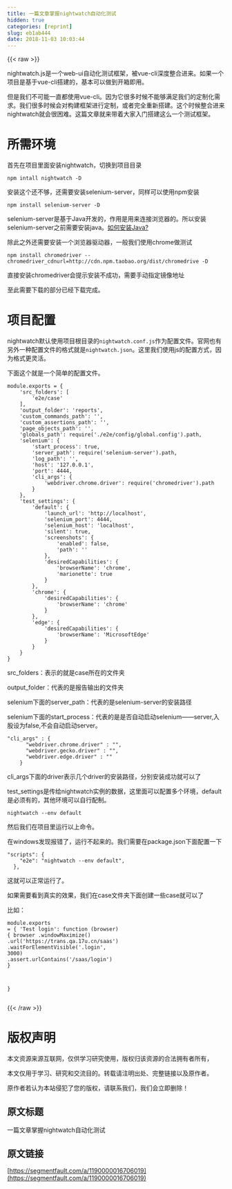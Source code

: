 ```yaml
---
title: 一篇文章掌握nightwatch自动化测试
hidden: true
categories: [reprint]
slug: eb1ab444
date: 2018-11-03 10:03:44
---
```


{{< raw >}}
<p>nightwatch.js&#x662F;&#x4E00;&#x4E2A;web-ui&#x81EA;&#x52A8;&#x5316;&#x6D4B;&#x8BD5;&#x6846;&#x67B6;&#xFF0C;&#x88AB;vue-cli&#x6DF1;&#x5EA6;&#x6574;&#x5408;&#x8FDB;&#x6765;&#x3002;&#x5982;&#x679C;&#x4E00;&#x4E2A;&#x9879;&#x76EE;&#x662F;&#x57FA;&#x4E8E;vue-cli&#x642D;&#x5EFA;&#x7684;&#xFF0C;&#x57FA;&#x672C;&#x53EF;&#x4EE5;&#x505A;&#x5230;&#x5F00;&#x7BB1;&#x5373;&#x7528;&#x3002;</p><p>&#x4F46;&#x662F;&#x6211;&#x4EEC;&#x4E0D;&#x53EF;&#x80FD;&#x4E00;&#x76F4;&#x90FD;&#x4F7F;&#x7528;vue-cli&#x3002;&#x56E0;&#x4E3A;&#x5B83;&#x5F88;&#x591A;&#x65F6;&#x5019;&#x4E0D;&#x80FD;&#x591F;&#x6EE1;&#x8DB3;&#x6211;&#x4EEC;&#x7684;&#x5B9A;&#x5236;&#x5316;&#x9700;&#x6C42;&#x3002;&#x6211;&#x4EEC;&#x5F88;&#x591A;&#x65F6;&#x5019;&#x4F1A;&#x5BF9;&#x6784;&#x5EFA;&#x6846;&#x67B6;&#x8FDB;&#x884C;&#x5B9A;&#x5236;&#xFF0C;&#x6216;&#x8005;&#x5B8C;&#x5168;&#x91CD;&#x65B0;&#x642D;&#x5EFA;&#x3002;&#x8FD9;&#x4E2A;&#x65F6;&#x5019;&#x6574;&#x5408;&#x8FDB;&#x6765;nightwatch&#x5C31;&#x4F1A;&#x5F88;&#x56F0;&#x96BE;&#x3002;&#x8FD9;&#x7BC7;&#x6587;&#x7AE0;&#x5C31;&#x6765;&#x5E26;&#x7740;&#x5927;&#x5BB6;&#x5165;&#x95E8;&#x642D;&#x5EFA;&#x8FD9;&#x4E48;&#x4E00;&#x4E2A;&#x6D4B;&#x8BD5;&#x6846;&#x67B6;&#x3002;</p><h1 id="articleHeader0">&#x6240;&#x9700;&#x73AF;&#x5883;</h1><p>&#x9996;&#x5148;&#x5728;&#x9879;&#x76EE;&#x91CC;&#x9762;&#x5B89;&#x88C5;nightwatch&#xFF0C;&#x5207;&#x6362;&#x5230;&#x9879;&#x76EE;&#x76EE;&#x5F55;</p><div class="widget-codetool" style="display:none"><div class="widget-codetool--inner"><span class="selectCode code-tool" data-toggle="tooltip" data-placement="top" title="" data-original-title="&#x5168;&#x9009;"></span> <span type="button" class="copyCode code-tool" data-toggle="tooltip" data-placement="top" data-clipboard-text="npm intall nightwatch -D" title="" data-original-title="&#x590D;&#x5236;"></span> <span type="button" class="saveToNote code-tool" data-toggle="tooltip" data-placement="top" title="" data-original-title="&#x653E;&#x8FDB;&#x7B14;&#x8BB0;"></span></div></div><pre class="hljs coffeescript"><code style="word-break:break-word;white-space:initial"><span class="hljs-built_in">npm</span> intall nightwatch -D</code></pre><p>&#x5B89;&#x88C5;&#x8FD9;&#x4E2A;&#x8FD8;&#x4E0D;&#x591F;&#xFF0C;&#x8FD8;&#x9700;&#x8981;&#x5B89;&#x88C5;selenium-server&#xFF0C;&#x540C;&#x6837;&#x53EF;&#x4EE5;&#x4F7F;&#x7528;npm&#x5B89;&#x88C5;</p><div class="widget-codetool" style="display:none"><div class="widget-codetool--inner"><span class="selectCode code-tool" data-toggle="tooltip" data-placement="top" title="" data-original-title="&#x5168;&#x9009;"></span> <span type="button" class="copyCode code-tool" data-toggle="tooltip" data-placement="top" data-clipboard-text="npm install selenium-server -D" title="" data-original-title="&#x590D;&#x5236;"></span> <span type="button" class="saveToNote code-tool" data-toggle="tooltip" data-placement="top" title="" data-original-title="&#x653E;&#x8FDB;&#x7B14;&#x8BB0;"></span></div></div><pre class="hljs sql"><code style="word-break:break-word;white-space:initial">npm <span class="hljs-keyword">install</span> selenium-<span class="hljs-keyword">server</span> -D</code></pre><p>selenium-server&#x662F;&#x57FA;&#x4E8E;Java&#x5F00;&#x53D1;&#x7684;&#xFF0C;&#x4F5C;&#x7528;&#x662F;&#x7528;&#x6765;&#x8FDE;&#x63A5;&#x6D4F;&#x89C8;&#x5668;&#x7684;&#x3002;&#x6240;&#x4EE5;&#x5B89;&#x88C5;selenium-server&#x4E4B;&#x524D;&#x9700;&#x8981;&#x5B89;&#x88C5;java&#x3002;<a href="https://jingyan.baidu.com/article/bea41d435bc695b4c41be648.html" rel="nofollow noreferrer" target="_blank">&#x5982;&#x4F55;&#x5B89;&#x88C5;Java?</a></p><p>&#x9664;&#x6B64;&#x4E4B;&#x5916;&#x8FD8;&#x9700;&#x8981;&#x5B89;&#x88C5;&#x4E00;&#x4E2A;&#x6D4F;&#x89C8;&#x5668;&#x9A71;&#x52A8;&#x5668;&#xFF0C;&#x4E00;&#x822C;&#x6211;&#x4EEC;&#x4F7F;&#x7528;chrome&#x505A;&#x6D4B;&#x8BD5;</p><div class="widget-codetool" style="display:none"><div class="widget-codetool--inner"><span class="selectCode code-tool" data-toggle="tooltip" data-placement="top" title="" data-original-title="&#x5168;&#x9009;"></span> <span type="button" class="copyCode code-tool" data-toggle="tooltip" data-placement="top" data-clipboard-text="npm install chromedriver --chromedriver_cdnurl=http://cdn.npm.taobao.org/dist/chromedrive -D" title="" data-original-title="&#x590D;&#x5236;"></span> <span type="button" class="saveToNote code-tool" data-toggle="tooltip" data-placement="top" title="" data-original-title="&#x653E;&#x8FDB;&#x7B14;&#x8BB0;"></span></div></div><pre class="hljs awk"><code style="word-break:break-word;white-space:initial">npm install chromedriver --chromedriver_cdnurl=http:<span class="hljs-regexp">//</span>cdn.npm.taobao.org<span class="hljs-regexp">/dist/</span>chromedrive -D</code></pre><p>&#x76F4;&#x63A5;&#x5B89;&#x88C5;chromedriver&#x4F1A;&#x63D0;&#x793A;&#x5B89;&#x88C5;&#x4E0D;&#x6210;&#x529F;&#xFF0C;&#x9700;&#x8981;&#x624B;&#x52A8;&#x6307;&#x5B9A;&#x955C;&#x50CF;&#x5730;&#x5740;</p><p>&#x81F3;&#x6B64;&#x9700;&#x8981;&#x4E0B;&#x8F7D;&#x7684;&#x90E8;&#x5206;&#x5DF2;&#x7ECF;&#x4E0B;&#x8F7D;&#x5B8C;&#x6210;&#x3002;</p><h1 id="articleHeader1">&#x9879;&#x76EE;&#x914D;&#x7F6E;</h1><p>nightwatch&#x9ED8;&#x8BA4;&#x4F7F;&#x7528;&#x9879;&#x76EE;&#x6839;&#x76EE;&#x5F55;&#x7684;<code>nightwatch.conf.js</code>&#x4F5C;&#x4E3A;&#x914D;&#x7F6E;&#x6587;&#x4EF6;&#x3002;&#x5B98;&#x7F51;&#x4E5F;&#x6709;&#x53E6;&#x5916;&#x4E00;&#x79CD;&#x914D;&#x7F6E;&#x6587;&#x4EF6;&#x7684;&#x683C;&#x5F0F;&#x5C31;&#x662F;<code>nightwatch.json</code>&#x3002;&#x8FD9;&#x91CC;&#x6211;&#x4EEC;&#x4F7F;&#x7528;js&#x7684;&#x914D;&#x7F6E;&#x65B9;&#x5F0F;&#xFF0C;&#x56E0;&#x4E3A;&#x683C;&#x5F0F;&#x66F4;&#x7075;&#x6D3B;&#x3002;</p><p>&#x4E0B;&#x9762;&#x8FD9;&#x4E2A;&#x5C31;&#x662F;&#x4E00;&#x4E2A;&#x7B80;&#x5355;&#x7684;&#x914D;&#x7F6E;&#x6587;&#x4EF6;&#x3002;</p><div class="widget-codetool" style="display:none"><div class="widget-codetool--inner"><span class="selectCode code-tool" data-toggle="tooltip" data-placement="top" title="" data-original-title="&#x5168;&#x9009;"></span> <span type="button" class="copyCode code-tool" data-toggle="tooltip" data-placement="top" data-clipboard-text="module.exports = {
    &apos;src_folders&apos;: [
        &apos;e2e/case&apos;
    ],
    &apos;output_folder&apos;: &apos;reports&apos;,
    &apos;custom_commands_path&apos;: &apos;&apos;,
    &apos;custom_assertions_path&apos;: &apos;&apos;,
    &apos;page_objects_path&apos;: &apos;&apos;,
    &apos;globals_path&apos;: require(&apos;./e2e/config/global.config&apos;).path,
    &apos;selenium&apos;: {
        &apos;start_process&apos;: true,
        &apos;server_path&apos;: require(&apos;selenium-server&apos;).path,
        &apos;log_path&apos;: &apos;&apos;,
        &apos;host&apos;: &apos;127.0.0.1&apos;,
        &apos;port&apos;: 4444,
        &apos;cli_args&apos;: {
            &apos;webdriver.chrome.driver&apos;: require(&apos;chromedriver&apos;).path
        }
    },
    &apos;test_settings&apos;: {
        &apos;default&apos;: {
            &apos;launch_url&apos;: &apos;http://localhost&apos;,
            &apos;selenium_port&apos;: 4444,
            &apos;selenium_host&apos;: &apos;localhost&apos;,
            &apos;silent&apos;: true,
            &apos;screenshots&apos;: {
                &apos;enabled&apos;: false,
                &apos;path&apos;: &apos;&apos;
            },
            &apos;desiredCapabilities&apos;: {
                &apos;browserName&apos;: &apos;chrome&apos;,
                &apos;marionette&apos;: true
            }
        },
        &apos;chrome&apos;: {
            &apos;desiredCapabilities&apos;: {
                &apos;browserName&apos;: &apos;chrome&apos;
            }
        },
        &apos;edge&apos;: {
            &apos;desiredCapabilities&apos;: {
                &apos;browserName&apos;: &apos;MicrosoftEdge&apos;
            }
        }
    }
}
" title="" data-original-title="&#x590D;&#x5236;"></span> <span type="button" class="saveToNote code-tool" data-toggle="tooltip" data-placement="top" title="" data-original-title="&#x653E;&#x8FDB;&#x7B14;&#x8BB0;"></span></div></div><pre class="hljs xquery"><code>module.exports = {
    <span class="hljs-string">&apos;src_folders&apos;</span>: [
        <span class="hljs-string">&apos;e2e/case&apos;</span>
    ],
    <span class="hljs-string">&apos;output_folder&apos;</span>: <span class="hljs-string">&apos;reports&apos;</span>,
    <span class="hljs-string">&apos;custom_commands_path&apos;</span>: <span class="hljs-string">&apos;&apos;</span>,
    <span class="hljs-string">&apos;custom_assertions_path&apos;</span>: <span class="hljs-string">&apos;&apos;</span>,
    <span class="hljs-string">&apos;page_objects_path&apos;</span>: <span class="hljs-string">&apos;&apos;</span>,
    <span class="hljs-string">&apos;globals_path&apos;</span>: require(<span class="hljs-string">&apos;./e2e/config/global.config&apos;</span>).path,
    <span class="hljs-string">&apos;selenium&apos;</span>: {
        <span class="hljs-string">&apos;start_process&apos;</span>: true,
        <span class="hljs-string">&apos;server_path&apos;</span>: require(<span class="hljs-string">&apos;selenium-server&apos;</span>).path,
        <span class="hljs-string">&apos;log_path&apos;</span>: <span class="hljs-string">&apos;&apos;</span>,
        <span class="hljs-string">&apos;host&apos;</span>: <span class="hljs-string">&apos;127.0.0.1&apos;</span>,
        <span class="hljs-string">&apos;port&apos;</span>: <span class="hljs-number">4444</span>,
        <span class="hljs-string">&apos;cli_args&apos;</span>: {
            <span class="hljs-string">&apos;webdriver.chrome.driver&apos;</span>: require(<span class="hljs-string">&apos;chromedriver&apos;</span>).path
        }
    },
    <span class="hljs-string">&apos;test_settings&apos;</span>: {
        <span class="hljs-string">&apos;default&apos;</span>: {
            <span class="hljs-string">&apos;launch_url&apos;</span>: <span class="hljs-string">&apos;http://localhost&apos;</span>,
            <span class="hljs-string">&apos;selenium_port&apos;</span>: <span class="hljs-number">4444</span>,
            <span class="hljs-string">&apos;selenium_host&apos;</span>: <span class="hljs-string">&apos;localhost&apos;</span>,
            <span class="hljs-string">&apos;silent&apos;</span>: true,
            <span class="hljs-string">&apos;screenshots&apos;</span>: {
                <span class="hljs-string">&apos;enabled&apos;</span>: false,
                <span class="hljs-string">&apos;path&apos;</span>: <span class="hljs-string">&apos;&apos;</span>
            },
            <span class="hljs-string">&apos;desiredCapabilities&apos;</span>: {
                <span class="hljs-string">&apos;browserName&apos;</span>: <span class="hljs-string">&apos;chrome&apos;</span>,
                <span class="hljs-string">&apos;marionette&apos;</span>: true
            }
        },
        <span class="hljs-string">&apos;chrome&apos;</span>: {
            <span class="hljs-string">&apos;desiredCapabilities&apos;</span>: {
                <span class="hljs-string">&apos;browserName&apos;</span>: <span class="hljs-string">&apos;chrome&apos;</span>
            }
        },
        <span class="hljs-string">&apos;edge&apos;</span>: {
            <span class="hljs-string">&apos;desiredCapabilities&apos;</span>: {
                <span class="hljs-string">&apos;browserName&apos;</span>: <span class="hljs-string">&apos;MicrosoftEdge&apos;</span>
            }
        }
    }
}
</code></pre><p>src_folders&#xFF1A;&#x8868;&#x793A;&#x7684;&#x5C31;&#x662F;case&#x6240;&#x5728;&#x7684;&#x6587;&#x4EF6;&#x5939;</p><p>output_folder&#xFF1A;&#x4EE3;&#x8868;&#x7684;&#x662F;&#x62A5;&#x544A;&#x8F93;&#x51FA;&#x7684;&#x6587;&#x4EF6;&#x5939;</p><p>selenium&#x4E0B;&#x9762;&#x7684;server_path&#xFF1A;&#x4EE3;&#x8868;&#x7684;&#x662F;selenium-server&#x7684;&#x5B89;&#x88C5;&#x8DEF;&#x5F84;</p><p>selenium&#x4E0B;&#x9762;&#x7684;start_process&#xFF1A;&#x4EE3;&#x8868;&#x7684;&#x662F;&#x662F;&#x5426;&#x81EA;&#x52A8;&#x542F;&#x52A8;selenium&#x2014;&#x2014;server,&#x5165;&#x80A1;&#x8BBE;&#x4E3A;false,&#x4E0D;&#x4F1A;&#x81EA;&#x52A8;&#x542F;&#x52A8;server&#x3002;</p><div class="widget-codetool" style="display:none"><div class="widget-codetool--inner"><span class="selectCode code-tool" data-toggle="tooltip" data-placement="top" title="" data-original-title="&#x5168;&#x9009;"></span> <span type="button" class="copyCode code-tool" data-toggle="tooltip" data-placement="top" data-clipboard-text="&quot;cli_args&quot; : {
      &quot;webdriver.chrome.driver&quot; : &quot;&quot;,
      &quot;webdriver.gecko.driver&quot; : &quot;&quot;,
      &quot;webdriver.edge.driver&quot; : &quot;&quot;
    }" title="" data-original-title="&#x590D;&#x5236;"></span> <span type="button" class="saveToNote code-tool" data-toggle="tooltip" data-placement="top" title="" data-original-title="&#x653E;&#x8FDB;&#x7B14;&#x8BB0;"></span></div></div><pre class="hljs ada"><code><span class="hljs-string">&quot;cli_args&quot;</span> : {
      <span class="hljs-string">&quot;webdriver.chrome.driver&quot;</span> : &quot;&quot;,
      <span class="hljs-string">&quot;webdriver.gecko.driver&quot;</span> : &quot;&quot;,
      <span class="hljs-string">&quot;webdriver.edge.driver&quot;</span> : &quot;&quot;
    }</code></pre><p>cli_args&#x4E0B;&#x9762;&#x7684;driver&#x8868;&#x793A;&#x51E0;&#x4E2A;driver&#x7684;&#x5B89;&#x88C5;&#x8DEF;&#x5F84;&#xFF0C;&#x5206;&#x522B;&#x5B89;&#x88C5;&#x6210;&#x529F;&#x5C31;&#x53EF;&#x4EE5;&#x4E86;</p><p>test_settings&#x662F;&#x4F20;&#x7ED9;nightwatch&#x5B9E;&#x4F8B;&#x7684;&#x6570;&#x636E;&#xFF0C;&#x8FD9;&#x91CC;&#x9762;&#x53EF;&#x4EE5;&#x914D;&#x7F6E;&#x591A;&#x4E2A;&#x73AF;&#x5883;&#xFF0C;default&#x662F;&#x5FC5;&#x987B;&#x6709;&#x7684;&#xFF0C;&#x5176;&#x4ED6;&#x73AF;&#x5883;&#x53EF;&#x4EE5;&#x81EA;&#x884C;&#x914D;&#x5236;&#x3002;</p><div class="widget-codetool" style="display:none"><div class="widget-codetool--inner"><span class="selectCode code-tool" data-toggle="tooltip" data-placement="top" title="" data-original-title="&#x5168;&#x9009;"></span> <span type="button" class="copyCode code-tool" data-toggle="tooltip" data-placement="top" data-clipboard-text="nightwatch --env default" title="" data-original-title="&#x590D;&#x5236;"></span> <span type="button" class="saveToNote code-tool" data-toggle="tooltip" data-placement="top" title="" data-original-title="&#x653E;&#x8FDB;&#x7B14;&#x8BB0;"></span></div></div><pre class="hljs mel"><code style="word-break:break-word;white-space:initial">nightwatch --<span class="hljs-keyword">env</span> <span class="hljs-keyword">default</span></code></pre><p>&#x7136;&#x540E;&#x6211;&#x4EEC;&#x5728;&#x9879;&#x76EE;&#x91CC;&#x8FD0;&#x884C;&#x4EE5;&#x4E0A;&#x547D;&#x4EE4;&#x3002;</p><p>&#x5728;windows&#x53D1;&#x73B0;&#x62A5;&#x9519;&#x4E86;&#xFF0C;&#x8FD0;&#x884C;&#x4E0D;&#x8D77;&#x6765;&#x7684;&#x3002;&#x6211;&#x4EEC;&#x9700;&#x8981;&#x5728;package.json&#x4E0B;&#x9762;&#x914D;&#x7F6E;&#x4E00;&#x4E0B;</p><div class="widget-codetool" style="display:none"><div class="widget-codetool--inner"><span class="selectCode code-tool" data-toggle="tooltip" data-placement="top" title="" data-original-title="&#x5168;&#x9009;"></span> <span type="button" class="copyCode code-tool" data-toggle="tooltip" data-placement="top" data-clipboard-text="&quot;scripts&quot;: {
    &quot;e2e&quot;: &quot;nightwatch --env default&quot;,
  }," title="" data-original-title="&#x590D;&#x5236;"></span> <span type="button" class="saveToNote code-tool" data-toggle="tooltip" data-placement="top" title="" data-original-title="&#x653E;&#x8FDB;&#x7B14;&#x8BB0;"></span></div></div><pre class="hljs xquery"><code><span class="hljs-string">&quot;scripts&quot;</span>: {
    <span class="hljs-string">&quot;e2e&quot;</span>: <span class="hljs-string">&quot;nightwatch --env default&quot;</span>,
  },</code></pre><p>&#x8FD9;&#x5C31;&#x53EF;&#x4EE5;&#x6B63;&#x5E38;&#x8FD0;&#x884C;&#x4E86;&#x3002;</p><p>&#x5982;&#x679C;&#x9700;&#x8981;&#x770B;&#x5230;&#x771F;&#x5B9E;&#x7684;&#x6548;&#x679C;&#xFF0C;&#x6211;&#x4EEC;&#x5728;case&#x6587;&#x4EF6;&#x5939;&#x4E0B;&#x9762;&#x521B;&#x5EFA;&#x4E00;&#x4E9B;case&#x5C31;&#x53EF;&#x4EE5;&#x4E86;</p><p>&#x6BD4;&#x5982;&#xFF1A;</p><div class="widget-codetool" style="display:none"><div class="widget-codetool--inner"><span class="selectCode code-tool" data-toggle="tooltip" data-placement="top" title="" data-original-title="&#x5168;&#x9009;"></span> <span type="button" class="copyCode code-tool" data-toggle="tooltip" data-placement="top" data-clipboard-text="module.exports = {
    &apos;Test login&apos;: function (browser) {
        browser
            .windowMaximize()
            .url(&apos;https://trans.qa.17u.cn/saas&apos;)
            .waitForElementVisible(&apos;.login&apos;, 3000)
            .assert.urlContains(&apos;/saas/login&apos;)
    }
    
}" title="" data-original-title="&#x590D;&#x5236;"></span> <span type="button" class="saveToNote code-tool" data-toggle="tooltip" data-placement="top" title="" data-original-title="&#x653E;&#x8FDB;&#x7B14;&#x8BB0;"></span></div></div><pre class="hljs roboconf"><code>module.exports = {
    &apos;<span class="hljs-attribute">Test login&apos;</span>: function (browser) {
        browser
            <span class="hljs-variable">.windowMaximize</span>()
            <span class="hljs-variable">.url</span>(&apos;https://trans<span class="hljs-variable">.qa</span>.17u<span class="hljs-variable">.cn</span>/saas&apos;)
            <span class="hljs-variable">.waitForElementVisible</span>(&apos;<span class="hljs-variable">.login</span>&apos;, 3000)
            <span class="hljs-variable">.assert</span><span class="hljs-variable">.urlContains</span>(&apos;/saas/login&apos;)
    }
    
}</code></pre>
{{< /raw >}}

# 版权声明
本文资源来源互联网，仅供学习研究使用，版权归该资源的合法拥有者所有，

本文仅用于学习、研究和交流目的。转载请注明出处、完整链接以及原作者。 

原作者若认为本站侵犯了您的版权，请联系我们，我们会立即删除！

## 原文标题
一篇文章掌握nightwatch自动化测试

## 原文链接
[https://segmentfault.com/a/1190000016706019](https://segmentfault.com/a/1190000016706019)

